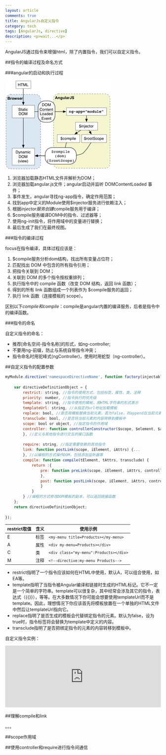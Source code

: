 ```yaml
---
layout: article
comments: true
title: AngularJs自定义指令
category: tech
tags: [AngularJs, directive]
description: <p>wait...</p>
---
```


AngularJS通过指令来增强html，除了内置指令，我们可以自定义指令。

##指令的编译过程及命名方式

###angular的启动和执行过程

![angularjs编译流程](/publics/images/postRes/angularjs.png)

1. 浏览器加载静态HTML文件并解析为DOM；
2. 浏览器加载angular.js文件；angular启动并监听 DOMContentLoaded 事件；
3. 事件发生，angular寻找ng-app指令，确定作用范围；
4. 找到app中定义的Module使用$injector服务进行依赖注入；
5. 根据$injector服务创建$compile服务用于编译；
6. $compile服务编译DOM中的指令、过滤器等；
7. 使用ng-init指令，将作用域中的变量进行替换；
8. 最后生成了我们在最终视图。

###指令的编译过程

focus在指令编译，具体过程应该是：

1. $compile服务分析dom结构，找出所有变量占位符；
2. 匹配找出 DOM 中包含的所有指令引用；
3. 把指令关联到 DOM；
4. 关联到 DOM 的多个指令按权重排列；
5. 执行指令中的 compile 函数（改变 DOM 结构，返回 link 函数）；
6. 得到的所有 link 函数组成一个列表作为 $compile服务的返回；
7. 执行 link 函数（连接模板的 scope）。

区别以下$compile 和 compile：$compile是angular内置的编译服务，后者是指令中的编译函数。

###指令的命名

自定义指令的命名：

- 推荐[命名空间-指令名称]的形式，如ng-controller;
- 不要用ng-前缀，防止与系统自带指令冲突；
- 指令命名时用驼峰式(ngController)，使用时用蛇型（ng-controller）。

##自定义指令的配置参数

```javascript
myModule.directive('namespaceDirectiveName', function factory(injectables) {

    var directiveDefinitionObject = {
        restrict: string, //指令的使用方式，包括标签，属性，类，注释
        priority: number, //指令执行的优先级
        template: string, //指令使用的模板，用HTML字符串的形式表示
        templateUrl: string, //从指定的url地址加载模板
        replace: bool, //是否用模板替换当前元素，若为false，则append在当前元素上
        transclude: bool, //是否将当前元素的内容转移到模板中
        scope: bool or object, //指定指令的作用域
        controller: function controllerConstructor($scope, $element, $attrs, $transclude) {...
        }, //定义与其他指令进行交互的接口函数

        require: string, //指定需要依赖的其他指令
        link: function postLink(scope, iElement, iAttrs) {...
        }, //以编程的方式操作DOM，包括添加监听器等
        compile: function compile(tElement, tAttrs, transclude) {
            return :{
                pre: function preLink(scope, iElement, iAttrs, controller) {...
                },
                post: function postLink(scope, iElement, iAttrs, controller) {...
                }
            }
        } //编程的方式修改DOM模板的副本，可以返回链接函数
    };
    return directiveDefinitionObject;
    
});
```

restrict取值 | 含义 | 使用示例
---- | ---- | -------
E|标签|`<my-menu title=Products></my-menu>`
A|属性|`<div my-menu=Products></div>`
C|类|`<div class="my-menu":Products></div>`
M|注释|`<!--directive:my-menu Products-->`

- restrict指明了一个指令应该如何在HTML中使用，默认A，可以组合使用，如EA等。
- template指明了当指令被Angular编译和链接时生成的HTML标记。它不一定是一个简单的字符串。template可以很复杂，其中经常会涉及其它的指令，表达式（{{}}），等等。在大多数情况下你可能会想要使用templateUrl而不是template。因此，理想情况下你应该首先将模板放置在一个单独的HTML文件中然后让templateUrl指向它。
- replace指明了是否生成的模板会代替绑定指令的元素。默认为false，设为true时，指令标签将会替换为template中定义的内容。
- transclude指明了是否把绑定指令的元素的内容转移到模板中。

自定义指令实例：

<iframe width="100%" height="200" src="http://jsfiddle.net/creeper/pgpdbqw4/1/embedded/" allowfullscreen="allowfullscreen" frameborder="0"></iframe>

##理解compile和link

。。。


##scope作用域

##使用controller和require进行指令间通信